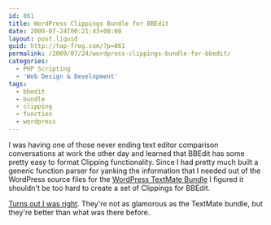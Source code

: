 ```yaml
---
id: 861
title: WordPress Clippings Bundle for BBEdit
date: 2009-07-24T00:21:43+00:00
layout: post.liquid
guid: http://top-frog.com/?p=861
permalink: /2009/07/24/wordpress-clippings-bundle-for-bbedit/
categories:
  - PHP Scripting
  - 'Web Design & Development'
tags:
  - bbedit
  - bundle
  - clipping
  - function
  - wordpress
---
```

I was having one of those never ending text editor comparison conversations at work the other day and learned that BBEdit has some pretty easy to format Clipping functionality. Since I had pretty much built a generic function parser for yanking the information that I needed out of the WordPress source files for the [WordPress TextMate Bundle](http://top-frog.com/projects/wordpress-textmate-bundle/) I figured it shouldn't be too hard to create a set of Clippings for BBEdit.

[Turns out I was right](http://top-frog.com/projects/wordpress-clippings-for-bbedit/). They're not as glamorous as the TextMate bundle, but they're better than what was there before.
